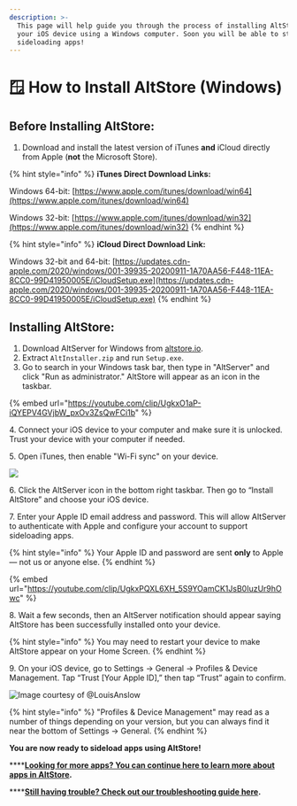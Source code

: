 ```yaml
---
description: >-
  This page will help guide you through the process of installing AltStore onto
  your iOS device using a Windows computer. Soon you will be able to start
  sideloading apps!
---
```


# 🪟 How to Install AltStore (Windows)

## **Before Installing AltStore:**

1. Download and install the latest version of iTunes **and** iCloud directly from Apple (**not** the Microsoft Store).

{% hint style="info" %}
**iTunes Direct Download Links:**

Windows 64-bit: [https://www.apple.com/itunes/download/win64](https://www.apple.com/itunes/download/win64)

Windows 32-bit: [https://www.apple.com/itunes/download/win32](https://www.apple.com/itunes/download/win32)
{% endhint %}

{% hint style="info" %}
**iCloud Direct Download Link:**

Windows 32-bit and 64-bit: [https://updates.cdn-apple.com/2020/windows/001-39935-20200911-1A70AA56-F448-11EA-8CC0-99D41950005E/iCloudSetup.exe](https://updates.cdn-apple.com/2020/windows/001-39935-20200911-1A70AA56-F448-11EA-8CC0-99D41950005E/iCloudSetup.exe)
{% endhint %}

## **Installing AltStore:**

1. Download AltServer for Windows from [altstore.io](https://altstore.io/).
2. Extract `AltInstaller.zip` and run `Setup.exe`.
3. Go to search in your Windows task bar, then type in "AltServer" and click "Run as administrator." AltStore will appear as an icon in the taskbar.

{% embed url="https://youtube.com/clip/UgkxO1aP-iQYEPV4GVjbW_pxOv3ZsQwFCi1b" %}

4\. Connect your iOS device to your computer and make sure it is unlocked. Trust your device with your computer if needed.

5\. Open iTunes, then enable "Wi-Fi sync" on your device.

![](<../.gitbook/assets/002\_sync-iphone-over-wifi-1999751-0242f5c1b2814ecaac3b49815c365c59 (1).webp>)

6\. Click the AltServer icon in the bottom right taskbar. Then go to “Install AltStore” and choose your iOS device.

7\. Enter your Apple ID email address and password. This will allow AltServer to authenticate with Apple and configure your account to support sideloading apps.

{% hint style="info" %}
Your Apple ID and password are sent **only** to Apple — not us or anyone else.
{% endhint %}

{% embed url="https://youtube.com/clip/UgkxPQXL6XH_5S9YOamCK1JsB0IuzUr9hOwc" %}

8\. Wait a few seconds, then an AltServer notification should appear saying AltStore has been successfully installed onto your device.

{% hint style="info" %}
You may need to restart your device to make AltStore appear on your Home Screen.
{% endhint %}

9\.  On your iOS device, go to Settings -> General -> Profiles & Device Management. Tap “Trust \[Your Apple ID],” then tap “Trust” again to confirm.

![Image courtesy of @LouisAnslow](https://files.gitbook.com/v0/b/gitbook-x-prod.appspot.com/o/spaces%2FAfe8qEztjcTjsjjaMBY2%2Fuploads%2F1NUuIKBgS0adjhFhOqVt%2F1-CwxM2iiAN0kLSWGuRQcCHQ-2%20\(dragged\).jpg?alt=media\&token=f94229f1-89be-4e25-854d-d13736f64ca3)

{% hint style="info" %}
"Profiles & Device Management" may read as a number of things depending on your version, but you can always find it near the bottom of Settings -> General.
{% endhint %}

**You are now ready to sideload apps using AltStore!**

****[**Looking for more apps? You can continue here to learn more about apps in AltStore**](broken-reference)**.**

****[**Still having trouble? Check out our troubleshooting guide here**](troubleshooting-guide.md)**.**
